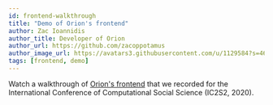 ```yaml
---
id: frontend-walkthrough
title: "Demo of Orion's frontend"
author: Zac Ioannidis
author_title: Developer of Orion
author_url: https://github.com/zacoppotamus
author_image_url: https://avatars3.githubusercontent.com/u/1129584?s=460&u=9c10405dac9deba02b97e6c7f6e2aa8f4ef0c030&v=4
tags: [frontend, demo]
---
```


Watch a walkthrough of [Orion's frontend](https://youtu.be/7xII8cFWJRc) that we recorded for the International Conference of Computational Social Science (IC2S2, 2020).
